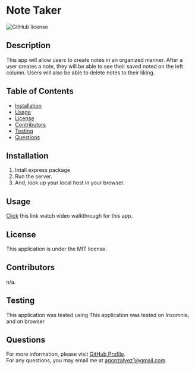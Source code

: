 # Note Taker
![GitHub license](https://img.shields.io/badge/license-MIT-blue.svg)  
## Description
This app will allow users to create notes in an organized manner. After a user creates a note, they will be able to see their saved noted on the left column. Users will also be able to delete notes to their liking.
## Table of Contents 
- [Installation](#installation)
- [Usage](#usage)
- [License](#license)
- [Contributors](#contributors)
- [Testing](#test)
- [Questions](#questions)
## Installation
1) Intall express package
2) Run the server. 
3) And, look up your local host in your browser.
## Usage
[Click](undefined) this link watch video walkthrough for this app. 
## License
This application is under the MIT license.  
## Contributors
n/a.
## Testing
This application was tested using This application was tested on Insomnia, and on browser
## Questions
For more information, please visit [GitHub Profile](https://github.com/agonzalvez/).  
For any questions, you may email me at agonzalvez1@gmail.com.